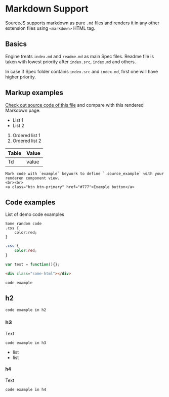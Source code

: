 # Markdown Support

SourceJS supports markdown as pure `.md` files and renders it in any other extension files using `<markdown>` HTML tag.

## Basics

Engine treats `index.md` and `readme.md` as main Spec files. Readme file is taken with lowest priority after `index.src`, `index.md` and others.

In case if Spec folder contains `index.src` and `index.md`, first one will have higher priority.

## Markup examples

[Check out source code of this file](/docs/markdown/readme.md) and compare with this rendered Markdown page.

* List 1
* List 2


1. Ordered list 1
2. Ordered list 2

| Table | Value |
|---|---|
| Td | value |


```example
Mark code with `example` keywork to define `.source_example` with your renderen component view.
<br><br>
<a class="btn btn-primary" href="#777">Example button</a>
```

## Code examples

List of demo code examples

```
Some random code
.css {
    color:red;
}
```

```css
.css {
    color:red;
}
```

```js
var test = function(){};
```

```html
<div class="some-html"></div>
```

```example
code example
```

## h2

```example
code example in h2
```

### h3

Text

```example
code example in h3
```

* list
* list

#### h4

Text

```example
code example in h4
```
